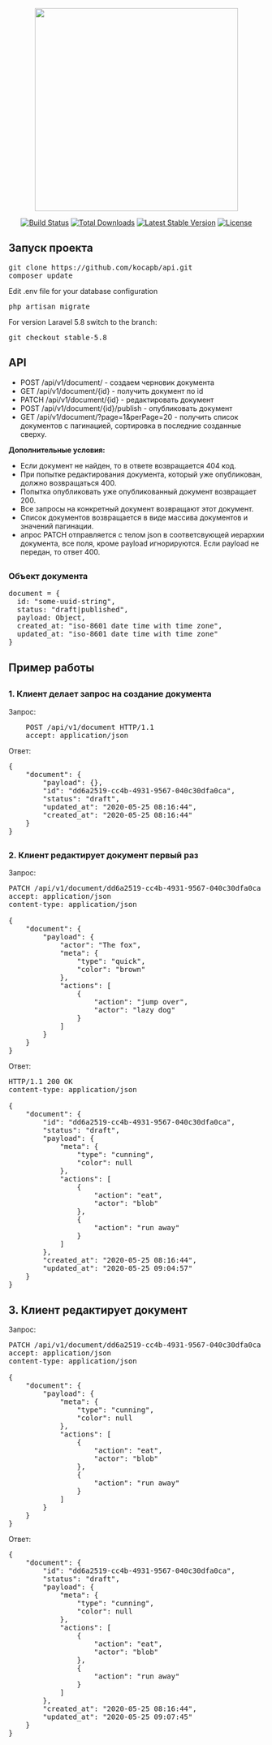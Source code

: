 <p align="center"><img src="https://res.cloudinary.com/dtfbvvkyp/image/upload/v1566331377/laravel-logolockup-cmyk-red.svg" width="400"></p>

<p align="center">
<a href="https://travis-ci.org/laravel/framework"><img src="https://travis-ci.org/laravel/framework.svg" alt="Build Status"></a>
<a href="https://packagist.org/packages/laravel/framework"><img src="https://poser.pugx.org/laravel/framework/d/total.svg" alt="Total Downloads"></a>
<a href="https://packagist.org/packages/laravel/framework"><img src="https://poser.pugx.org/laravel/framework/v/stable.svg" alt="Latest Stable Version"></a>
<a href="https://packagist.org/packages/laravel/framework"><img src="https://poser.pugx.org/laravel/framework/license.svg" alt="License"></a>
</p>

## Запуск проекта
<pre>
git clone https://github.com/kocapb/api.git
composer update
</pre>
Edit .env file for your database configuration
<pre>
php artisan migrate
</pre>
For version Laravel 5.8 switch to the branch:
<pre>
git checkout stable-5.8
</pre>

## API
<ul>
    <li>POST /api/v1/document/ - создаем черновик документа</li>
    <li>GET /api/v1/document/{id} - получить документ по id</li>
    <li>PATCH /api/v1/document/{id} - редактировать документ</li>
    <li>POST /api/v1/document/{id}/publish - опубликовать документ</li>
    <li>GET /api/v1/document/?page=1&perPage=20 - получить список документов с пагинацией, сортировка в последние созданные сверху.</li>
</ul>

<b>Дополнительные условия:</b>
<ul>
    <li>Если документ не найден, то в ответе возвращается 404 код.</li>
    <li>При попытке редактирования документа, который уже опубликован, должно возвращаться 400.</li>
    <li>Попытка опубликовать уже опубликованный документ возвращает 200.</li>
    <li>Все запросы на конкретный документ возвращают этот документ.</li>
    <li>Список документов возвращается в виде массива документов и значений пагинации.</li>
    <li>апрос PATCH отправляется с телом json в соответсвующей иерархии документа, все поля, кроме payload игнорируются. Если payload не передан, то ответ 400.</li>
</ul>

## <h3>Объект документа</h3>
<pre>
document = {
  id: "some-uuid-string",
  status: "draft|published",
  payload: Object,
  created_at: "iso-8601 date time with time zone",
  updated_at: "iso-8601 date time with time zone"
}
</pre>

## Пример работы

## <h3>1. Клиент делает запрос на создание документа</h3>
Запрос:
<pre>
    POST /api/v1/document HTTP/1.1
    accept: application/json
</pre>
Ответ:
<pre>
{
    "document": {
        "payload": {},
        "id": "dd6a2519-cc4b-4931-9567-040c30dfa0ca",
        "status": "draft",
        "updated_at": "2020-05-25 08:16:44",
        "created_at": "2020-05-25 08:16:44"
    }
}
</pre>

## <h3>2. Клиент редактирует документ первый раз</h3>
Запрос:
<pre>
PATCH /api/v1/document/dd6a2519-cc4b-4931-9567-040c30dfa0ca HTTP/1.1
accept: application/json
content-type: application/json

{
    "document": {
        "payload": {
            "actor": "The fox",
            "meta": {
                "type": "quick",
                "color": "brown"
            },
            "actions": [
                {
                    "action": "jump over",
                    "actor": "lazy dog"
                }
            ]
        }
    }
}
</pre>
Ответ: 
<pre>
HTTP/1.1 200 OK
content-type: application/json

{
    "document": {
        "id": "dd6a2519-cc4b-4931-9567-040c30dfa0ca",
        "status": "draft",
        "payload": {
            "meta": {
                "type": "cunning",
                "color": null
            },
            "actions": [
                {
                    "action": "eat",
                    "actor": "blob"
                },
                {
                    "action": "run away"
                }
            ]
        },
        "created_at": "2020-05-25 08:16:44",
        "updated_at": "2020-05-25 09:04:57"
    }
}
</pre>
## 3. Клиент редактирует документ
Запрос:
<pre>
PATCH /api/v1/document/dd6a2519-cc4b-4931-9567-040c30dfa0ca HTTP/1.1
accept: application/json
content-type: application/json

{
    "document": {
        "payload": {
            "meta": {
                "type": "cunning",
                "color": null
            },
            "actions": [
                {
                    "action": "eat",
                    "actor": "blob"
                },
                {
                    "action": "run away"
                }
            ]
        }
    }
}
</pre>

Ответ:
<pre>
{
    "document": {
        "id": "dd6a2519-cc4b-4931-9567-040c30dfa0ca",
        "status": "draft",
        "payload": {
            "meta": {
                "type": "cunning",
                "color": null
            },
            "actions": [
                {
                    "action": "eat",
                    "actor": "blob"
                },
                {
                    "action": "run away"
                }
            ]
        },
        "created_at": "2020-05-25 08:16:44",
        "updated_at": "2020-05-25 09:07:45"
    }
}
</pre>
